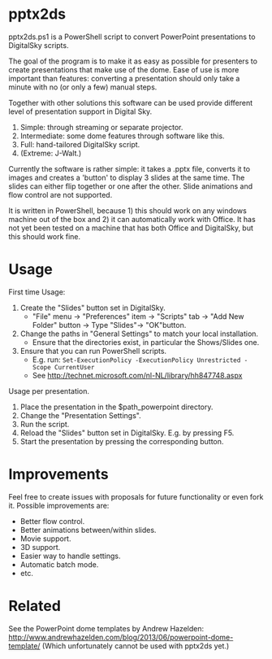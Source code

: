 pptx2ds
=======

pptx2ds.ps1 is a PowerShell script to convert PowerPoint presentations to DigitalSky scripts.

The goal of the program is to make it as easy as possible for presenters to create presentations that make use of the dome. Ease of use is more important than features: converting a presentation should only take a minute with no (or only a few) manual steps.

Together with other solutions this software can be used provide different level of presentation support in Digital Sky.
1. Simple: through streaming or separate projector.
2. Intermediate: some dome features through software like this.
3. Full: hand-tailored DigitalSky script.
4. (Extreme: J-Walt.)

Currently the software is rather simple: it takes a .pptx file, converts it to images and creates a 'button' to display 3 slides at the same time. The slides can either flip together or one after the other. Slide animations and flow control are not supported.

It is written in PowerShell, because 1) this should work on any windows machine out of the box and 2) it can automatically work with Office. It has not yet been tested on a machine that has both Office and DigitalSky, but this should work fine.

Usage
=====
First time Usage:

1. Create the "Slides" button set in DigitalSky.
   - "File" menu -> "Preferences" item -> "Scripts" tab -> "Add New Folder" button -> Type "Slides"-> "OK"button.
2. Change the paths in "General Settings" to match your local installation.
   - Ensure that the directories exist, in particular the Shows/Slides one.
3. Ensure that you can run PowerShell scripts.
   - E.g. run: `Set-ExecutionPolicy -ExecutionPolicy Unrestricted -Scope CurrentUser`
   - See http://technet.microsoft.com/nl-NL/library/hh847748.aspx

Usage per presentation.

1. Place the presentation in the $path_powerpoint directory.
2. Change the "Presentation Settings".
3. Run the script.
4. Reload the "Slides" button set in DigitalSky. E.g. by pressing F5.
5. Start the presentation by pressing the corresponding button.

Improvements
============

Feel free to create issues with proposals for future functionality or even fork it. Possible improvements are:
- Better flow control.
- Better animations between/within slides.
- Movie support.
- 3D support.
- Easier way to handle settings.
- Automatic batch mode.
- etc.

Related
=======
See the PowerPoint dome templates by Andrew Hazelden: http://www.andrewhazelden.com/blog/2013/06/powerpoint-dome-template/ (Which unfortunately cannot be used with pptx2ds yet.)
